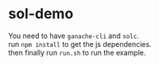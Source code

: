 # sol-demo

You need to have `ganache-cli` and `solc`.<br/>
run `npm install` to get the js dependencies.<br/>
then finally run `run.sh` to run the example.<br/>
